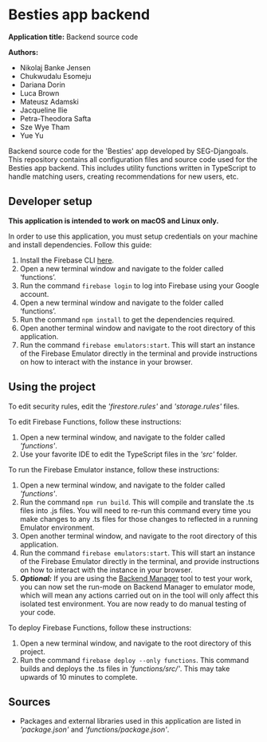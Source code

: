 # Besties app backend

**Application title:** Backend source code

**Authors:**
* Nikolaj Banke Jensen
* Chukwudalu Esomeju
* Dariana Dorin
* Luca Brown
* Mateusz Adamski
* Jacqueline Ilie
* Petra-Theodora Safta
* Sze Wye Tham
* Yue Yu


Backend source code for the 'Besties' app developed by SEG-Djangoals.
This repository contains all configuration files and source code used for the Besties app backend. This includes utility functions written in TypeScript to handle matching users, creating recommendations for new users, etc.

## Developer setup
**This application is intended to work on macOS and Linux only.** 

In order to use this application, you must setup credentials on your machine and install dependencies. Follow this guide:
1.	Install the Firebase CLI [here](https://firebase.google.com/docs/cli).
2.	Open a new terminal window and navigate to the folder called ‘functions’. 
3.	Run the command `firebase login` to log into Firebase using your Google account. 
4.	Open a new terminal window and navigate to the folder called ‘functions’. 
5.	Run the command `npm install` to get the dependencies required. 
6.	Open another terminal window and navigate to the root directory of this application.
7.	Run the command `firebase emulators:start`. This will start an instance of the Firebase Emulator directly in the terminal and provide instructions on how to interact with the instance in your browser.


## Using the project
To edit security rules, edit the *'firestore.rules'* and *'storage.rules'* files.

To edit Firebase Functions, follow these instructions:
1. Open a new terminal window, and navigate to the folder called *'functions'*.
2. Use your favorite IDE to edit the TypeScript files in the *'src'* folder.

To run the Firebase Emulator instance, follow these instructions:
1. Open a new terminal window, and navigate to the folder called *'functions'*.
2. Run the command `npm run build`. This will compile and translate the .ts files into .js files. You will need to re-run this command every time you make changes to any .ts files for those changes to reflected in a running Emulator environment.
3. Open another terminal window, and navigate to the root directory of this application.
4. Run the command `firebase emulators:start`. This will start an instance of the Firebase Emulator directly in the terminal, and provide instructions on how to interact with the instance in your browser.
5. ***Optional:*** If you are using the [Backend Manager](https://github.com/nikolajjensen/besties-backend-manager) tool to test your work, you can now set the run-mode on Backend Manager to emulator mode, which will mean any actions carried out on in the tool will only affect this isolated test environment. You are now ready to do manual testing of your code.

To deploy Firebase Functions, follow these instructions:
1. Open a new terminal window, and navigate to the root directory of this project.
2. Run the command `firebase deploy --only functions`. This command builds and deploys the .ts files in *'functions/src/'*. This may take upwards of 10 minutes to complete.

## Sources
* Packages and external libraries used in this application are listed in *'package.json'* and *'functions/package.json'*.